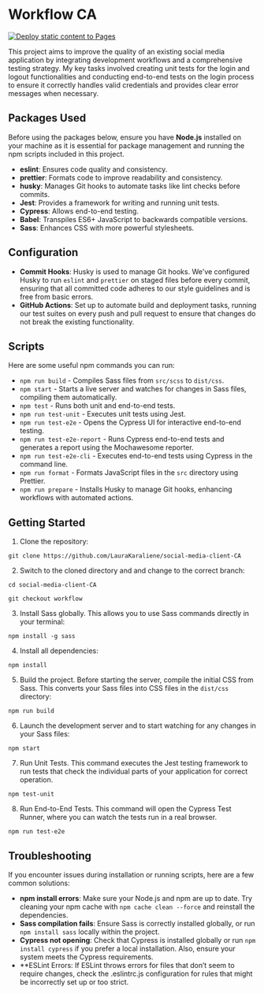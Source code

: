 # Workflow CA

[![Deploy static content to Pages](https://github.com/LauraKaraliene/social-media-client-CA/actions/workflows/pages.yml/badge.svg)](https://github.com/LauraKaraliene/social-media-client-CA/actions/workflows/pages.yml)

This project aims to improve the quality of an existing social media application by integrating development workflows and a comprehensive testing strategy.
My key tasks involved creating unit tests for the login and logout functionalities and conducting end-to-end tests on the login process to ensure it correctly handles valid credentials and provides clear error messages when necessary.

## Packages Used

Before using the packages below, ensure you have **Node.js** installed on your machine as it is essential for package management and running the npm scripts included in this project.

- **eslint**: Ensures code quality and consistency.
- **prettier**: Formats code to improve readability and consistency.
- **husky**: Manages Git hooks to automate tasks like lint checks before commits.
- **Jest**: Provides a framework for writing and running unit tests.
- **Cypress**: Allows end-to-end testing.
- **Babel**: Transpiles ES6+ JavaScript to backwards compatible versions.
- **Sass**: Enhances CSS with more powerful stylesheets.

## Configuration

- **Commit Hooks**: Husky is used to manage Git hooks. We've configured Husky to run `eslint` and `prettier` on staged files before every commit, ensuring that all committed code adheres to our style guidelines and is free from basic errors.
- **GitHub Actions**: Set up to automate build and deployment tasks, running our test suites on every push and pull request to ensure that changes do not break the existing functionality.

## Scripts

Here are some useful npm commands you can run:

- `npm run build` - Compiles Sass files from `src/scss` to `dist/css`.
- `npm start` - Starts a live server and watches for changes in Sass files, compiling them automatically.
- `npm test` - Runs both unit and end-to-end tests.
- `npm run test-unit` - Executes unit tests using Jest.
- `npm run test-e2e` - Opens the Cypress UI for interactive end-to-end testing.
- `npm run test-e2e-report` - Runs Cypress end-to-end tests and generates a report using the Mochawesome reporter.
- `npm run test-e2e-cli` - Executes end-to-end tests using Cypress in the command line.
- `npm run format` - Formats JavaScript files in the `src` directory using Prettier.
- `npm run prepare` - Installs Husky to manage Git hooks, enhancing workflows with automated actions.

## Getting Started

1. Clone the repository:

```
git clone https://github.com/LauraKaraliene/social-media-client-CA
```

2. Switch to the cloned directory and and change to the correct branch:

```
cd social-media-client-CA
```

```
git checkout workflow
```

3. Install Sass globally. This allows you to use Sass commands directly in your terminal:

```
npm install -g sass
```

4. Install all dependencies:

```
npm install
```

5. Build the project.
   Before starting the server, compile the initial CSS from Sass. This converts your Sass files into CSS files in the `dist/css` directory:

```
npm run build
```

6. Launch the development server and to start watching for any changes in your Sass files:

```
npm start
```

7. Run Unit Tests. This command executes the Jest testing framework to run tests that check the individual parts of your application for correct operation.

```
npm test-unit
```

8. Run End-to-End Tests. This command will open the Cypress Test Runner, where you can watch the tests run in a real browser.

```
npm run test-e2e

```

## Troubleshooting

If you encounter issues during installation or running scripts, here are a few common solutions:

- **npm install errors**: Make sure your Node.js and npm are up to date. Try cleaning your npm cache with `npm cache clean --force` and reinstall the dependencies.
- **Sass compilation fails**: Ensure Sass is correctly installed globally, or run `npm install sass` locally within the project.
- **Cypress not opening**: Check that Cypress is installed globally or run `npm install cypress` if you prefer a local installation. Also, ensure your system meets the Cypress requirements.
- \*\*ESLint Errors: If ESLint throws errors for files that don’t seem to require changes, check the .eslintrc.js configuration for rules that might be incorrectly set up or too strict.
